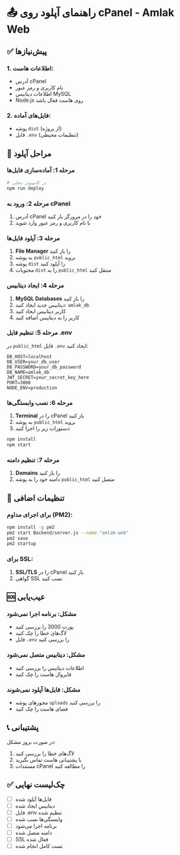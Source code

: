 # 📤 راهنمای آپلود روی cPanel - Amlak Web

## ✅ پیش‌نیازها

### 1. اطلاعات هاست:
- آدرس cPanel
- نام کاربری و رمز عبور
- اطلاعات دیتابیس MySQL
- Node.js روی هاست فعال باشد

### 2. فایل‌های آماده:
- پوشه `dist` (از پروژه)
- فایل `.env` (تنظیمات محیطی)

## 🚀 مراحل آپلود

### مرحله 1: آماده‌سازی فایل‌ها
```bash
# در کامپیوتر محلی
npm run deploy
```

### مرحله 2: ورود به cPanel
1. آدرس cPanel خود را در مرورگر باز کنید
2. با نام کاربری و رمز عبور وارد شوید

### مرحله 3: آپلود فایل‌ها
1. **File Manager** را باز کنید
2. به پوشه `public_html` بروید
3. پوشه `dist` را آپلود کنید
4. محتویات `dist` را به `public_html` منتقل کنید

### مرحله 4: ایجاد دیتابیس
1. **MySQL Databases** را باز کنید
2. دیتابیس جدید ایجاد کنید: `amlak_db`
3. کاربر دیتابیس ایجاد کنید
4. کاربر را به دیتابیس اضافه کنید

### مرحله 5: تنظیم فایل .env
در `public_html` فایل `.env` ایجاد کنید:
```env
DB_HOST=localhost
DB_USER=your_db_user
DB_PASSWORD=your_db_password
DB_NAME=amlak_db
JWT_SECRET=your_secret_key_here
PORT=3000
NODE_ENV=production
```

### مرحله 6: نصب وابستگی‌ها
1. **Terminal** را در cPanel باز کنید
2. به پوشه `public_html` بروید
3. دستورات زیر را اجرا کنید:
```bash
npm install
npm start
```

### مرحله 7: تنظیم دامنه
1. **Domains** را باز کنید
2. دامنه خود را به پوشه `public_html` متصل کنید

## 🔧 تنظیمات اضافی

### برای اجرای مداوم (PM2):
```bash
npm install -g pm2
pm2 start Backend/server.js --name "amlak-web"
pm2 save
pm2 startup
```

### برای SSL:
1. **SSL/TLS** را در cPanel باز کنید
2. گواهی SSL نصب کنید

## 🆘 عیب‌یابی

### مشکل: برنامه اجرا نمی‌شود
- پورت 3000 را بررسی کنید
- لاگ‌های خطا را چک کنید
- فایل `.env` را بررسی کنید

### مشکل: دیتابیس متصل نمی‌شود
- اطلاعات دیتابیس را بررسی کنید
- فایروال هاست را چک کنید

### مشکل: فایل‌ها آپلود نمی‌شوند
- مجوزهای پوشه `uploads` را بررسی کنید
- فضای هاست را چک کنید

## 📞 پشتیبانی

در صورت بروز مشکل:
1. لاگ‌های خطا را بررسی کنید
2. با پشتیبانی هاست تماس بگیرید
3. مستندات cPanel را مطالعه کنید

## ✅ چک‌لیست نهایی

- [ ] فایل‌ها آپلود شده
- [ ] دیتابیس ایجاد شده
- [ ] فایل .env تنظیم شده
- [ ] وابستگی‌ها نصب شده
- [ ] برنامه اجرا می‌شود
- [ ] دامنه متصل شده
- [ ] SSL فعال شده
- [ ] تست کامل انجام شده

